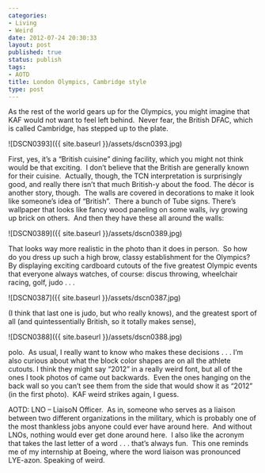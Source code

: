 ```yaml
---
categories:
- Living
- Weird
date: 2012-07-24 20:30:33
layout: post
published: true
status: publish
tags:
- AOTD
title: London Olympics, Cambridge style
type: post
---
```


As the rest of the world gears up for the Olympics, you might imagine that KAF
would not want to feel left behind.  Never fear, the British DFAC, which is
called Cambridge, has stepped up to the plate.

![DSCN0393]({{ site.baseurl }}/assets/dscn0393.jpg)

First, yes, it’s a “British cuisine” dining facility, which you might not
think would be that exciting.  I don’t believe that the British are generally
known for their cuisine.  Actually, though, the TCN interpretation is
surprisingly good, and really there isn’t that much British-y about the food.
The décor is another story, though.  The walls are covered in decorations to
make it look like someone’s idea of “British”.  There a bunch of Tube signs.
There’s wallpaper that looks like fancy wood paneling on some walls, ivy
growing up brick on others.  And then they have these all around the walls:

![DSCN0389]({{ site.baseurl }}/assets/dscn0389.jpg)

That looks way more realistic in the photo than it does in person.  So how do
you dress up such a high brow, classy establishment for the Olympics?  By
displaying exciting cardboard cutouts of the five greatest Olympic events that
everyone always watches, of course: discus throwing, wheelchair racing, golf,
judo . . .

![DSCN0387]({{ site.baseurl }}/assets/dscn0387.jpg)

(I think that last one is judo, but who really knows), and the greatest sport
of all (and quintessentially British, so it totally makes sense),

![DSCN0388]({{ site.baseurl }}/assets/dscn0388.jpg)

polo.  As usual, I really want to know who makes these decisions . . . I’m
also curious about what the block color shapes are on all the athlete cutouts.
I think they might say “2012” in a really weird font, but all of the ones I
took photos of came out backwards.  Even the ones hanging on the back wall so
you can’t see them from the side that would show it as “2012” (in the first
photo).  KAF weird strikes again, I guess.

AOTD: LNO – LiaisoN Officer.  As in, someone who serves as a liaison between
two different organizations in the military, which is probably one of the most
thankless jobs anyone could ever have around here.  And without LNOs, nothing
would ever get done around here.  I also like the acronym that takes the last
letter of a word . . . that’s always fun.  This one reminds me of my
internship at Boeing, where the word liaison was pronounced LYE-azon.
Speaking of weird.